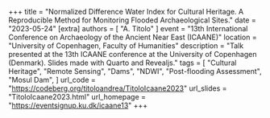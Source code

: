 +++
title = "Normalized Difference Water Index for Cultural Heritage. A Reproducible Method for Monitoring Flooded Archaeological Sites."
date = "2023-05-24"
[extra]
authors = [ "A. Titolo" ]
event = "13th International Conference on Archaeology of the Ancient Near East (ICAANE)"
location = "University of Copenhagen, Faculty of Humanities"
description = "Talk presented at the 13th ICAANE conference at the University of Copenhagen (Denmark). Slides made with Quarto and Revealjs."
tags = [
  "Cultural Heritage",
  "Remote Sensing",
  "Dams",
  "NDWI",
  "Post-flooding Assessment",
  "Mosul Dam",
]
url_code = "https://codeberg.org/titoloandrea/TitoloIcaane2023"
url_slides = "TitoloIcaane2023.html"
url_homepage = "https://eventsignup.ku.dk/icaane13"
+++
